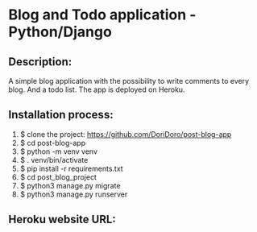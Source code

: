 # Blog and Todo application - Python/Django


## Description:
A simple blog application with the possibility to write comments to every blog. And a todo list. The app is deployed on Heroku.


## Installation process:
1. $ clone the project: https://github.com/DoriDoro/post-blog-app
2. $ cd post-blog-app
3. $ python -m venv venv
4. $ . venv/bin/activate
5. $ pip install -r requirements.txt
6. $ cd post_blog_project
7. $ python3 manage.py migrate
8. $ python3 manage.py runserver


## Heroku website URL:

